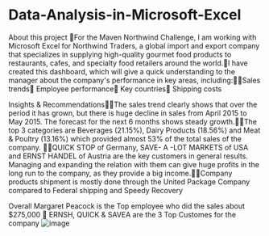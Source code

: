 # Data-Analysis-in-Microsoft-Excel

About this project For the Maven Northwind Challenge, I am working with Microsoft Excel for Northwind Traders, a global import and export company that specializes in supplying high-quality gourmet food products to restaurants, cafes, and specialty food retailers around the world.I have created this dashboard, which will give a quick understanding to the manager about the company's performance in key areas, including:Sales trends
Employee performance
Key countries
Shipping costs

Insights & RecommendationsThe sales trend clearly shows that over the period it has grown, but there is huge decline in sales from April 2015 to May 2015. The forecast for the next 6 months shows steady growth.The top 3 categories are Beverages (21.15%), Dairy Products (18.56%) and Meat & Poultry (13.16%) which provided almost 53% of the total sales of the company. QUICK STOP of Germany, SAVE- A -LOT MARKETS of USA and ERNST HANDEL of Austria are the key customers in general results. Managing and expanding the relation with them can give huge profits in the long run to the company, as they provide a big income.Company products shipment is mostly done through the United Package Company compared to Federal shipping and Speedy Recovery

Overall Margaret Peacock is the Top employee who did the sales about $275,000 
ERNSH, QUICK & SAVEA are the 3 Top Customes for the company
![image](https://github.com/Swatkarthik/Data-Analysis-in-Microsoft-Excel/assets/133616731/af196af7-2c40-4b77-a3dd-709592387466)

